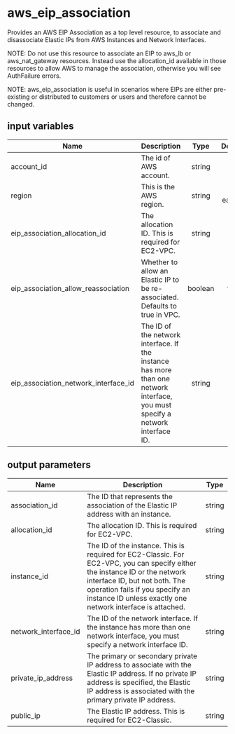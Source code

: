 # aws_eip_association

Provides an AWS EIP Association as a top level resource, to associate and disassociate Elastic IPs from AWS Instances and Network Interfaces.

NOTE: Do not use this resource to associate an EIP to aws_lb or aws_nat_gateway resources. Instead use the allocation_id available in those resources to allow AWS to manage the association, otherwise you will see AuthFailure errors.

NOTE: aws_eip_association is useful in scenarios where EIPs are either pre-existing or distributed to customers or users and therefore cannot be changed.

## input variables

| Name | Description | Type | Default | Required |
|------|-------------|:----:|:-----:|:-----:|
|account_id|The id of AWS account.|string||Yes|
|region|This is the AWS region.|string|us-east-1|Yes|
|eip_association_allocation_id|The allocation ID. This is required for EC2-VPC.|string||Yes|
|eip_association_allow_reassociation|Whether to allow an Elastic IP to be re-associated. Defaults to true in VPC.|boolean|true|No|
|eip_association_network_interface_id|The ID of the network interface. If the instance has more than one network interface, you must specify a network interface ID.|string||Yes|

## output parameters

| Name | Description | Type |
|------|-------------|:----:|
|association_id|The ID that represents the association of the Elastic IP address with an instance.|string|
|allocation_id|The allocation ID. This is required for EC2-VPC.|string|
|instance_id|The ID of the instance. This is required for EC2-Classic. For EC2-VPC, you can specify either the instance ID or the network interface ID, but not both. The operation fails if you specify an instance ID unless exactly one network interface is attached.|string|
|network_interface_id|The ID of the network interface. If the instance has more than one network interface, you must specify a network interface ID.|string|
|private_ip_address|The primary or secondary private IP address to associate with the Elastic IP address. If no private IP address is specified, the Elastic IP address is associated with the primary private IP address.|string|
|public_ip|The Elastic IP address. This is required for EC2-Classic.|string|
